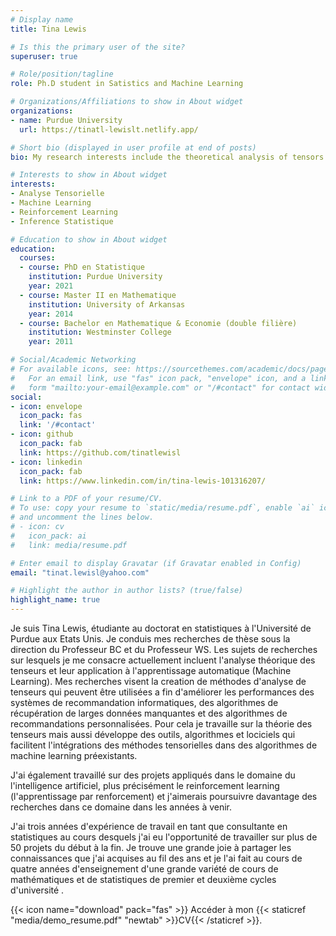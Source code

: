 ```yaml
---
# Display name
title: Tina Lewis

# Is this the primary user of the site?
superuser: true

# Role/position/tagline
role: Ph.D student in Satistics and Machine Learning

# Organizations/Affiliations to show in About widget
organizations:
- name: Purdue University
  url: https://tinatl-lewislt.netlify.app/

# Short bio (displayed in user profile at end of posts)
bio: My research interests include the theoretical analysis of tensors and their application to machine learning. I have also worked on applied projects in reinforcement learning over the years and also have 3 years of work experience as a statistics consultant.

# Interests to show in About widget
interests:
- Analyse Tensorielle
- Machine Learning
- Reinforcement Learning
- Inference Statistique

# Education to show in About widget
education:
  courses:
  - course: PhD en Statistique
    institution: Purdue University
    year: 2021
  - course: Master II en Mathematique
    institution: University of Arkansas 
    year: 2014
  - course: Bachelor en Mathematique & Economie (double filière)
    institution: Westminster College 
    year: 2011

# Social/Academic Networking
# For available icons, see: https://sourcethemes.com/academic/docs/page-builder/#icons
#   For an email link, use "fas" icon pack, "envelope" icon, and a link in the
#   form "mailto:your-email@example.com" or "/#contact" for contact widget.
social:
- icon: envelope
  icon_pack: fas
  link: '/#contact'
- icon: github
  icon_pack: fab
  link: https://github.com/tinatlewisl
- icon: linkedin
  icon_pack: fab
  link: https://www.linkedin.com/in/tina-lewis-101316207/

# Link to a PDF of your resume/CV.
# To use: copy your resume to `static/media/resume.pdf`, enable `ai` icons in `params.toml`, 
# and uncomment the lines below.
# - icon: cv
#   icon_pack: ai
#   link: media/resume.pdf

# Enter email to display Gravatar (if Gravatar enabled in Config)
email: "tinat.lewisl@yahoo.com"

# Highlight the author in author lists? (true/false)
highlight_name: true
---
```


Je suis Tina Lewis, étudiante au doctorat en statistiques à l'Université de Purdue aux Etats Unis. Je conduis mes recherches de thèse sous la direction du Professeur BC et du Professeur WS. Les sujets de recherches sur lesquels je me consacre actuellement incluent l'analyse théorique des tenseurs et leur application à l'apprentissage automatique (Machine Learning). Mes recherches visent la creation de méthodes d'analyse de tenseurs qui peuvent être utilisées a fin d'améliorer les performances des systèmes de recommandation informatiques, des algorithmes de récupération de larges données manquantes et des algorithmes de recommandations personnalisées. Pour cela je travaille sur la théorie des tenseurs mais aussi développe des outils, algorithmes et lociciels qui facilitent l'intégrations des méthodes tensorielles dans des algorithmes de machine learning préexistants.

J'ai également travaillé sur des projets appliqués dans le domaine du l'intelligence artificiel, plus précisément le reinforcement learning (l'apprentissage par renforcement) et j'aimerais poursuivre davantage des recherches dans ce domaine dans les années à venir.

J'ai trois années d'expérience de travail en tant que consultante en statistiques au cours desquels j'ai eu l'opportunité de travailler sur plus de 50 projets du début à la fin. Je trouve une grande joie à partager les connaissances que j'ai acquises au fil des ans et je l'ai fait au cours de quatre années d'enseignement d'une grande variété de cours de mathématiques et de statistiques de premier et deuxième cycles d'université .


{{< icon name="download" pack="fas" >}} Accéder à mon {{< staticref "media/demo_resume.pdf" "newtab" >}}CV{{< /staticref >}}.
